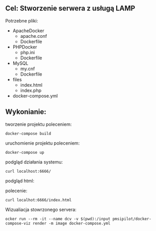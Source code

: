 ## Cel: Stworzenie serwera z usługą LAMP

Potrzebne pliki:
* ApacheDocker
    * apache.conf
    * Dockerfile
* PHPDocker
    * php.ini
    * Dockerfile
* MySQL
    * my.cnf
    * Dockerfile
* files
    * index.html
    * index.php
* docker-compose.yml

## Wykonianie:

tworzenie projektu poleceniem:
```
docker-compose build
```
uruchomienie projektu poleceniem: 
```
docker-compose up
```
podgląd działania systemu:
```
curl localhost:6666/ 
```
podgląd html:

polecenie:
```
curl localhot:6666/index.html
 ```
Wizualiacja stowrzonego servera:
 ```
ocker run --rm -it --name dcv -v $(pwd):/input pmsipilot/docker-compose-viz render -m image docker-compose.yml
 ```
